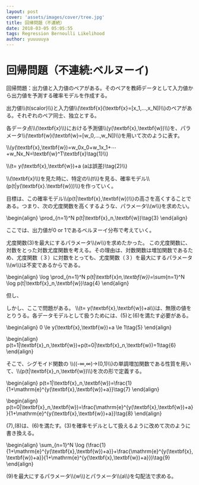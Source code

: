 ```yaml
---
layout: post
cover: 'assets/images/cover/tree.jpg'
title: 回帰問題（不連続）
date: 2018-03-05 05:05:55
tags: Regression Bernoulli Likelihood
author: yuuuuuya
---
```


<script type="text/javascript" src="https://yuuuuuya.github.io/js/MathJax/MathJax.js?config=TeX-MML-AM_HTMLorMML"></script>

<h1>回帰問題（不連続:ベルヌーイ)</h1>

<p>回帰問題：出力値と入力値のペアがある。そのペアを教師データとして入力値から出力値を予測する確率モデルを作成する。</p>
<p>出力値\\(t(scalor)\\)と入力値\\(\textbf{x}(\textbf{x}=[x_1,…,x_N])\\)のペアがある。それぞれのペア同士、独立とする。</p>
<p>各データ点\\(\textbf{x}\\)における予測値\\(y(\textbf{x},\textbf{w})\\)を、パラメータ\\(\textbf{w}(\textbf{w}=[w_0,…,w_N])\\)を用いて次のように表す。</p>

<p>\\(y(\textbf{x},\textbf{w})=w_0x_0+w_1x_1+⋯+w_Nx_N=\textbf{w}^T\textbf{x}\tag{1}\\)</p>

<p>\\(t= y(\textbf{x},\textbf{w})+a  (aは誤差)\tag{2}\\)</p>

<p>\\(\textbf{x}\\)を見た時に、特定の\\(t\\)を見る、確率モデル\\(p(t|y(\textbf{x}.\textbf{w}))\\)を作っていく。</p>
<p>目標は、この確率モデル\\(p(t|\textbf{x},\textbf{w})\\)の高さを高くすることである。つまり、次の尤度関数を高くするような、パラメータ\\(w\\)を求めたい。</p>

\begin{align}
\prod_{n=1}^N p(t|\textbf{x}_n,\textbf{w})\tag{3}
\end{align}

<p>ここでは、出力値が0 or 1であるベルヌーイ分布で考えていく。</p>
<p>尤度関数(3)を最大にするパラメータ\\(w\\)を求めたかった。
この尤度関数に、対数をとった対数尤度関数を考える。その理由は、対数関数は増加関数であるため、尤度関数（３）に対数をとっても、尤度関数（３）を最大にするパラメータ\\(w\\)は不変であるからである。</p>

\begin{align}
\log \prod_{n=1}^N p(t|\textbf{x}_n,\textbf{w})=\sum_{n=1}^N \log p(t|\textbf{x}_n,\textbf{w})\tag{4}
\end{align}

<p>但し、</p>
<p>しかし、ここで問題がある。
\\(t= y(\textbf{x},\textbf{w})+a\\)は、無限の値をとりうる。各データモデルとして扱うためには、(5)と(6)を満たす必要がある。</p>

\begin{align}
0 \le y(\textbf{x},\textbf{w})+a \le 1\tag{5}
\end{align}

\begin{align}
p(t=1|\textbf{x}_n,\textbf{w})+p(t=0|\textbf{x}_n,\textbf{w})=1\tag{6}
\end{align}

<p>そこで、シグモイド関数の \\((-∞,∞)→(0,1)\\)の単調増加関数である性質を用いて、\\(p(t|\textbf{x}_n,\textbf{w})\\)を次の形で定義する。</p>

\begin{align}
p(t=1|\textbf{x}_n,\textbf{w})=\frac{1}{1+\mathrm{e}^{y(\textbf{x},\textbf{w})+a}}\tag{7}
\end{align}

\begin{align}
p(t=0|\textbf{x}_n,\textbf{w})=\frac{\mathrm{e}^{y(\textbf{x},\textbf{w})+a}}{1+\mathrm{e}^{y(\textbf{x},\textbf{w})+a}}\tag{8}
\end{align}

<p>(7),(8)は、(6)を満たす。(3)を確率モデルとして扱えるように改めて次のように書き換える。</p>

\begin{align}
\sum_{n=1}^N \log (\frac{1}{1+\mathrm{e}^{y(\textbf{x},\textbf{w})+a}}+\frac{\mathrm{e}^{y(\textbf{x},\textbf{w})+a}}{1+\mathrm{e}^{y(\textbf{x},\textbf{w})+a}})\tag{9}
\end{align}

<p>(9)を最大にするパラメータ\\(w\\)とパラメータ\\(a\\)を勾配法で求める。</p>
